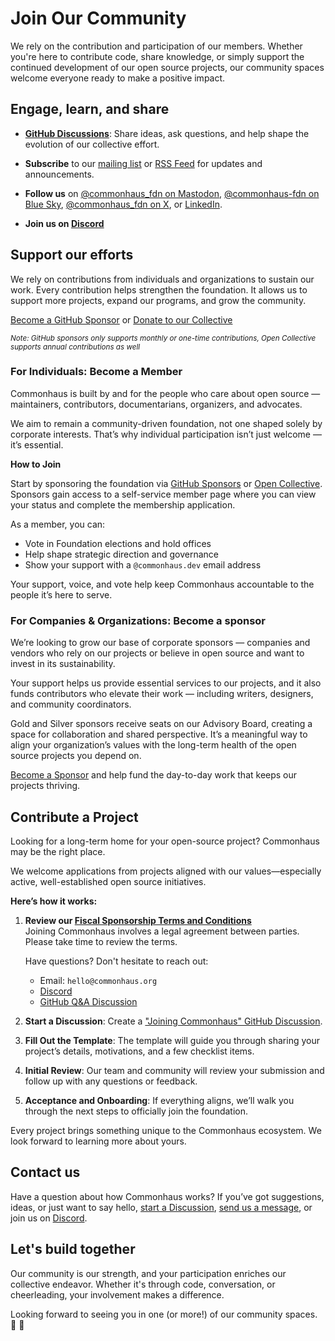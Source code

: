 # Join Our Community

We rely on the contribution and participation of our members. Whether you're here to contribute code, share knowledge, or simply support the continued development of our open source projects, our community spaces welcome everyone ready to make a positive impact.

## Engage, learn, and share

- [**GitHub Discussions**](https://github.com/commonhaus/foundation/discussions): Share ideas, ask questions, and help shape the evolution of our collective effort.

- **Subscribe** to our [mailing list](https://groups.google.com/a/commonhaus.org/g/announce) or [RSS Feed](https://www.commonhaus.org/feed/index.rss) for updates and announcements.

- **Follow us** on [@commonhaus_fdn on Mastodon](https://fosstodon.org/@commonhaus_fdn), [@commonhaus-fdn on Blue Sky](https://bsky.app/profile/commonhaus.org), [@commonhaus_fdn on X](https://twitter.com/commonhaus_fdn), or [LinkedIn](https://www.linkedin.com/company/commonhaus-foundation/).

- **Join us on [Discord](https://www.commonhaus.org/community/discord.html)**

## Support our efforts

We rely on contributions from individuals and organizations to sustain our work.
Every contribution helps strengthen the foundation. It allows us to support more projects, expand our programs, and grow the community.

<a href="https://github.com/sponsors/commonhaus" class="text button">Become a GitHub Sponsor</a>
or
<a href="https://opencollective.com/commonhaus-foundation/donate" class="text button">Donate to our Collective</a>

<sub>*Note: GitHub sponsors only supports monthly or one-time contributions, Open Collective supports annual contributions as well*</sub>

### For Individuals: Become a Member

Commonhaus is built by and for the people who care about open source — maintainers, contributors, documentarians, organizers, and advocates.

We aim to remain a community-driven foundation, not one shaped solely by corporate interests.
That’s why individual participation isn’t just welcome — it’s essential.

**How to Join**

Start by sponsoring the foundation via [GitHub Sponsors](https://github.com/sponsors/commonhaus) or [Open Collective](https://opencollective.com/commonhaus-foundation/donate).
Sponsors gain access to a self-service member page where you can view your status and complete the membership application.

As a member, you can:

- Vote in Foundation elections and hold offices
- Help shape strategic direction and governance
- Show your support with a `@commonhaus.dev` email address

Your support, voice, and vote help keep Commonhaus accountable to the people it’s here to serve.

### For Companies & Organizations: Become a sponsor

We’re looking to grow our base of corporate sponsors — companies and vendors who rely on our projects or believe in open source and want to invest in its sustainability.

Your support helps us provide essential services to our projects, and it also funds contributors who elevate their work — including writers, designers, and community coordinators.

Gold and Silver sponsors receive seats on our Advisory Board, creating a space for collaboration and shared perspective. It’s a meaningful way to align your organization’s values with the long-term health of the open source projects you depend on.

[Become a Sponsor](./agreements/sponsorship/README.md) and help fund the day-to-day work that keeps our projects thriving.

## Contribute a Project

Looking for a long-term home for your open-source project?
Commonhaus may be the right place.

We welcome applications from projects aligned with our values—especially active, well-established open source initiatives.

**Here’s how it works:**

1. **Review our [Fiscal Sponsorship Terms and Conditions](https://www.commonhaus.org/policies/fiscal-sponsorship/)**  
    Joining Commonhaus involves a legal agreement between parties. Please take time to review the terms.

    Have questions? Don't hesitate to reach out:

    - Email: `hello@commonhaus.org`
    - [Discord](https://www.commonhaus.org/community/discord.html)
    - [GitHub Q&A Discussion](https://github.com/commonhaus/foundation/discussions/categories/q-a)
2. **Start a Discussion**: Create a ["Joining Commonhaus" GitHub Discussion](https://github.com/commonhaus/foundation/discussions/categories/joining-commonhaus).
3. **Fill Out the Template**: The template will guide you through sharing your project’s details, motivations, and a few checklist items.
4. **Initial Review**: Our team and community will review your submission and follow up with any questions or feedback.
5. **Acceptance and Onboarding**: If everything aligns, we’ll walk you through the next steps to officially join the foundation.

Every project brings something unique to the Commonhaus ecosystem.
We look forward to learning more about yours.

## Contact us

Have a question about how Commonhaus works?
If you’ve got suggestions, ideas, or just want to say hello, [start a Discussion](https://github.com/commonhaus/foundation/discussions), [send us a message](https://forms.gle/t2d4DR6CxXSag26s5), or join us on [Discord](https://www.commonhaus.org/community/discord.html).

## Let's build together

Our community is our strength, and your participation enriches our collective endeavor.
Whether it's through code, conversation, or cheerleading, your involvement makes a difference.

Looking forward to seeing you in one (or more!) of our community spaces. 🥰 🚀
